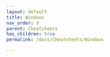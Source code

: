 ```yaml
---
layout: default
title: Windows
nav_order: 3
parent: Cheatsheets
has_children: true
permalink: /docs/Cheatsheets/Windows

---
```

